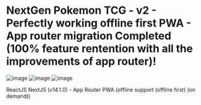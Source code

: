 # NextGen Pokemon TCG - v2 - Perfectly working offline first PWA - App router migration Completed (100% feature rentention with all the improvements of app router)!
![image](https://user-images.githubusercontent.com/28359940/224112514-02a94364-cfed-426f-a1f0-94b6962fb620.png)
![image](https://user-images.githubusercontent.com/28359940/224112681-e41a6b16-4b50-4fa5-89bb-f2f41cb31fb2.png)
![image](https://user-images.githubusercontent.com/28359940/224112924-651a3f21-97c7-4ffc-a530-633d32f13406.png)

ReactJS
NextJS (v14.1.0) - App Router
PWA (offline support (offline first) (on demand))
